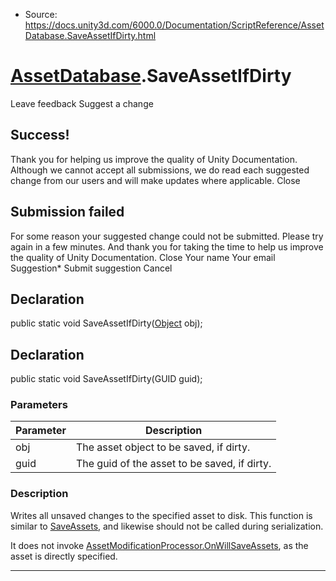 * Source: https://docs.unity3d.com/6000.0/Documentation/ScriptReference/AssetDatabase.SaveAssetIfDirty.html

#  [AssetDatabase](https://docs.unity3d.com/6000.0/Documentation/ScriptReference/AssetDatabase.html).SaveAssetIfDirty
Leave feedback
Suggest a change
## Success!
Thank you for helping us improve the quality of Unity Documentation. Although we cannot accept all submissions, we do read each suggested change from our users and will make updates where applicable.
Close
## Submission failed
For some reason your suggested change could not be submitted. Please <a>try again</a> in a few minutes. And thank you for taking the time to help us improve the quality of Unity Documentation.
Close
Your name Your email Suggestion* Submit suggestion
Cancel
## Declaration
public static void SaveAssetIfDirty([Object](https://docs.unity3d.com/6000.0/Documentation/ScriptReference/Object.html) obj); 
## Declaration
public static void SaveAssetIfDirty(GUID guid); 
### Parameters
Parameter | Description  
---|---  
obj | The asset object to be saved, if dirty.  
guid | The guid of the asset to be saved, if dirty.  
### Description
Writes all unsaved changes to the specified asset to disk.
This function is similar to [SaveAssets](https://docs.unity3d.com/6000.0/Documentation/ScriptReference/AssetDatabase.SaveAssets.html), and likewise should not be called during serialization.  
  
It does not invoke [AssetModificationProcessor.OnWillSaveAssets](https://docs.unity3d.com/6000.0/Documentation/ScriptReference/AssetModificationProcessor.OnWillSaveAssets.html), as the asset is directly specified.
* * *
